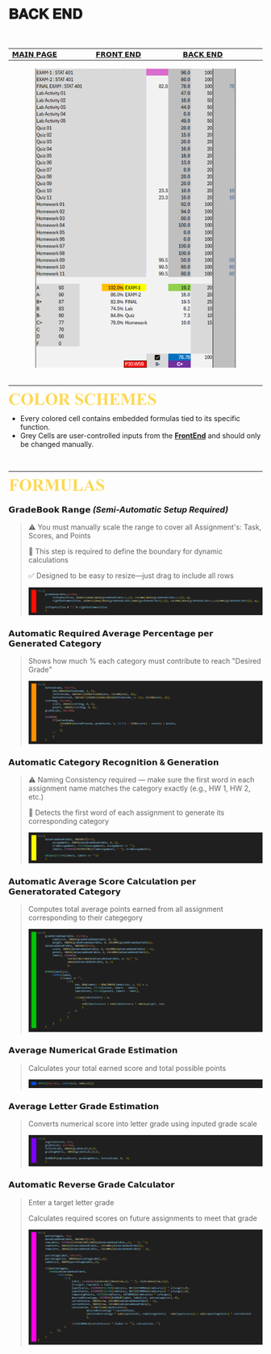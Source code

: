 # 𝐁𝐀𝐂𝐊 𝐄𝐍𝐃

 ​

<table>
  <tr>
    <td width="400px" align="left">
      <a href="./README.md">𝗠𝗔𝗜𝗡 𝗣𝗔𝗚𝗘</a>
    </td>
    <td width="400px" align="left">
      <a href="./panel_frontend.md">𝗙𝗥𝗢𝗡𝗧 𝗘𝗡𝗗</a>
    </td>
    <td width="400px" align="left">
      <a href="./panel_backend.md">𝗕𝗔𝗖𝗞 𝗘𝗡𝗗</a>
    </td>
  </tr>
</table>

<div align="center">
 
<img src= ./images/backend_panel.png width=400>

</div>

<br>

****

[<img src="./images/cw_color_schemes.png" height="25">](./panel_backend.md)

- Every colored cell contains embedded formulas tied to its specific function.
- Grey Cells are user-controlled inputs from the **[FrontEnd](./panel_frontend.md)** and should only be changed manually. 

<br>

****

[<img src="./images/cw_formulas.png" height="25">](./panel_backend.md)

### 𝗚𝗿𝗮𝗱𝗲𝗕𝗼𝗼𝗸 𝗥𝗮𝗻𝗴𝗲 _(Semi-Automatic Setup Required)_
> ⚠️ You must manually scale the range to cover all Assignment's: Task, Scores, and Points
> 
> 🧩 This step is required to define the boundary for dynamic calculations
> 
> ✅ Designed to be easy to resize—just drag to include all rows
> 
> <img src=./images/embedded_blockRangeGradeBookTable.png >

### 𝗔𝘂𝘁𝗼𝗺𝗮𝘁𝗶𝗰 𝗥𝗲𝗾𝘂𝗶𝗿𝗲𝗱 𝗔𝘃𝗲𝗿𝗮𝗴𝗲 𝗣𝗲𝗿𝗰𝗲𝗻𝘁𝗮𝗴𝗲 𝗽𝗲𝗿 𝗚𝗲𝗻𝗲𝗿𝗮𝘁𝗲𝗱 𝗖𝗮𝘁𝗲𝗴𝗼𝗿𝘆
> Shows how much % each category must contribute to reach "Desired Grade"
> 
> <img src=./images/embedded_desiredPercentage.png>


### 𝗔𝘂𝘁𝗼𝗺𝗮𝘁𝗶𝗰 𝗖𝗮𝘁𝗲𝗴𝗼𝗿𝘆 𝗥𝗲𝗰𝗼𝗴𝗻𝗶𝘁𝗶𝗼𝗻 & 𝗚𝗲𝗻𝗲𝗿𝗮𝘁𝗶𝗼𝗻
>⚠️ Naming Consistency required — make sure the first word in each assignment name matches the category exactly (e.g., HW 1, HW 2, etc.)
>
>🧩 Detects the first word of each assignment to generate its corresponding category
>
><img src=./images/embedded_assignementCategoryGenerator.png>

### 𝗔𝘂𝘁𝗼𝗺𝗮𝘁𝗶𝗰 𝗔𝘃𝗲𝗿𝗮𝗴𝗲 𝗦𝗰𝗼𝗿𝗲 𝗖𝗮𝗹𝗰𝘂𝗹𝗮𝘁𝗶𝗼𝗻 𝗽𝗲𝗿 𝗚𝗲𝗻𝗲𝗿𝗮𝘁𝗼𝗿𝗮𝘁𝗲𝗱 𝗖𝗮𝘁𝗲𝗴𝗼𝗿𝘆
> Computes total average points earned from all assignment corresponding to their categegory
>
> <img src=./images/embedded_avgScoreGenerator.png>

### 𝗔𝘃𝗲𝗿𝗮𝗴𝗲 𝗡𝘂𝗺𝗲𝗿𝗶𝗰𝗮𝗹 𝗚𝗿𝗮𝗱𝗲 𝗘𝘀𝘁𝗶𝗺𝗮𝘁𝗶𝗼𝗻
> Calculates your total earned score and total possible points
>
> <img src=./images/embedded_totalScoreAndPoints.png>

### 𝗔𝘃𝗲𝗿𝗮𝗴𝗲 𝗟𝗲𝘁𝘁𝗲𝗿 𝗚𝗿𝗮𝗱𝗲 𝗘𝘀𝘁𝗶𝗺𝗮𝘁𝗶𝗼𝗻
> Converts numerical score into letter grade using inputed grade scale
>
> <img src=./images/embedded_letterGradeEstimation.png>

### 𝗔𝘂𝘁𝗼𝗺𝗮𝘁𝗶𝗰 𝗥𝗲𝘃𝗲𝗿𝘀𝗲 𝗚𝗿𝗮𝗱𝗲 𝗖𝗮𝗹𝗰𝘂𝗹𝗮𝘁𝗼𝗿
> Enter a target letter grade
> 
> Calculates required scores on future assignments to meet that grade
>
> <img src=./images/embedded_reverseScoreCalculator.png>
